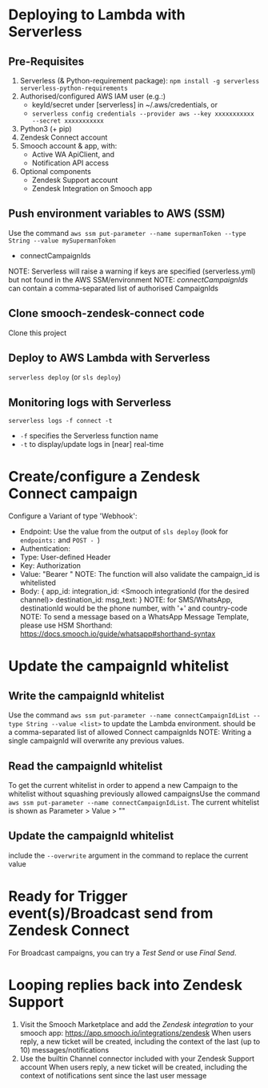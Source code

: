# Deploying to Lambda with Serverless
## Pre-Requisites
1. Serverless (& Python-requirement package): `npm install -g serverless serverless-python-requirements`
2. Authorised/configured AWS IAM user (e.g.:)
    * keyId/secret under [serverless] in ~/.aws/credentials, or
    * `serverless config credentials --provider aws --key xxxxxxxxxxx --secret xxxxxxxxxxx`
3. Python3 (+ pip)
4. Zendesk Connect account
5. Smooch account & app, with:
    * Active WA ApiClient, and
    * Notification API access
6. Optional components
    * Zendesk Support account
    * Zendesk Integration on Smooch app
## Push environment variables to AWS (SSM)
Use the command `aws ssm put-parameter --name supermanToken --type String --value mySupermanToken`
* connectCampaignIds

NOTE: Serverless will raise a warning if keys are specified (serverless.yml) but not found in the AWS SSM/environment
NOTE: _connectCampaignIds_ can contain a comma-separated list of authorised CampaignIds
## Clone smooch-zendesk-connect code
Clone this project
## Deploy to AWS Lambda with Serverless
`serverless deploy` (or `sls deploy`)

## Monitoring logs with Serverless
`serverless logs -f connect -t`
* `-f` specifies the Serverless function name
* `-t` to display/update logs in [near] real-time

# Create/configure a Zendesk Connect campaign
Configure a Variant of type 'Webhook':
* Endpoint: Use the value from the output of `sls deploy` (look for `endpoints:` and `POST - `)
* Authentication:
 * Type: User-defined Header
 * Key: Authorization
 * Value: "Bearer <app-scope Smooch JWT>"
NOTE: The function will also validate the campaign_id is whitelisted
* Body: {
    app_id: <Smooch appId>
    integration_id: <Smooch integrationId (for the desired channel)>
    destination_id: <channel-specific Id for the user>
    msg_text: <content of the message to be sent>
}
NOTE: for SMS/WhatsApp, destinationId would be the phone number, with '+' and country-code
NOTE: To send a message based on a WhatsApp Message Template, please use HSM Shorthand: https://docs.smooch.io/guide/whatsapp#shorthand-syntax

# Update the campaignId whitelist
## Write the campaignId whitelist
Use the command `aws ssm put-parameter --name connectCampaignIdList --type String --value <list>` to update the Lambda environment.
<List> should be a comma-separated list of allowed Connect campaignIds
NOTE: Writing a single campaignId will overwrite any previous values.
## Read the campaignId whitelist
To get the current whitelist in order to append a new Campaign to the whitelist without squashing previously allowed campaignsUse the command `aws ssm put-parameter --name connectCampaignIdList`.
The current whitelist is shown as Parameter > Value > ""
## Update the campaignId whitelist
include the `--overwrite` argument in the command to replace the current value

# Ready for Trigger event(s)/Broadcast send from Zendesk Connect
For Broadcast campaigns, you can try a _Test Send_ or use _Final Send_.

# Looping replies back into Zendesk Support
1. Visit the Smooch Marketplace and add the _Zendesk integration_ to your smooch app: https://app.smooch.io/integrations/zendesk
    When users reply, a new ticket will be created, including the context of the last (up to 10) messages/notifications
2. Use the builtin Channel connector included with your Zendesk Support account
    When users reply, a new ticket will be created, including the context of notifications sent since the last user message
